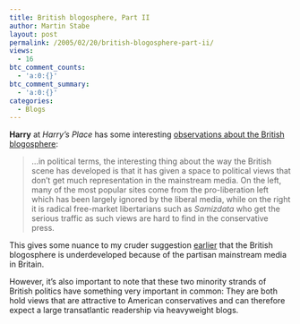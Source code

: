 ```yaml
---
title: British blogosphere, Part II
author: Martin Stabe
layout: post
permalink: /2005/02/20/british-blogosphere-part-ii/
views:
  - 16
btc_comment_counts:
  - 'a:0:{}'
btc_comment_summary:
  - 'a:0:{}'
categories:
  - Blogs
---
```

**Harry** at *Harry&rsquo;s Place* has some interesting [observations about the British blogosphere][1]:

> &#8230;in political terms, the interesting thing about the way the British scene has developed is that it has given a space to political views that don&rsquo;t get much representation in the mainstream media. On the left, many of the most popular sites come from the pro-liberation left which has been largely ignored by the liberal media, while on the right it is radical free-market libertarians such as *Samizdata* who get the serious traffic as such views are hard to find in the conservative press.

This gives some nuance to my cruder suggestion [earlier][2] that the British blogosphere is underdeveloped because of the partisan mainstream media in Britain. 

However, it&rsquo;s also important to note that these two minority strands of British politics have something very important in common: They are both hold views that are attractive to American conservatives and can therefore expect a large transatlantic readership via heavyweight blogs.

 [1]: http://hurryupharry.bloghouse.net/archives/2005/02/19/ids_and_woody_on_the_blogosphere.php
 [2]: http://www.martinstabe.com/blog/archives/2005/02/british_blogs_a.php